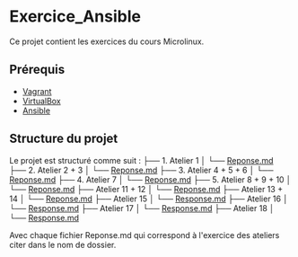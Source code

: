 # Exercice_Ansible
Ce projet contient les exercices du cours Microlinux.

## Prérequis

- [Vagrant](https://www.vagrantup.com/)
- [VirtualBox](https://www.virtualbox.org/)
- [Ansible](https://www.ansible.com/)

## Structure du projet

Le projet est structuré comme suit :
├── 1. Atelier 1
│   └── [Reponse.md](/1.%20Atelier%201/Reponse.md)
├── 2. Atelier 2 + 3
│   └── [Reponse.md](/2.%20Atelier%202%20+%203/Reponse.md)
├── 3. Atelier 4 + 5 + 6
│   └── [Reponse.md](/3.%20Atelier%204%20+%205%20+%206/Reponse.md)
├── 4. Atelier 7
│   └── [Reponse.md](/4.%20Atelier%207/Reponse.md)
├── 5. Atelier 8 + 9 + 10
│   └── [Reponse.md](/5.%20Atelier%208%20+%209%20+%2010/Reponse.md)
├── Atelier 11 + 12
│   └── [Reponse.md](/Atelier%2011%20+%2012/Reponse.md)
├── Atelier 13 + 14
│   └── [Reponse.md](/Atelier%2013%20+%2014/Reponse.md)
├── Atelier 15
│   └── [Response.md](/Atelier%2015/Response.md)
├── Atelier 16
│   └── [Response.md](/Atelier%2016/Response.md)
├── Atelier 17
│   └── [Response.md](/Atelier%2017/Response.md)
├── Atelier 18
│   └── [Response.md](/Atelier%2018/Response.md)

Avec chaque fichier Reponse.md qui correspond à l'exercice des ateliers citer dans le nom de dossier.